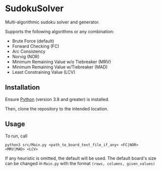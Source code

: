# SudokuSolver
Multi-algorithmic sudoku solver and generator.

Supports the following algorithms or any combination:
- Brute Force (default)
- Forward Checking (FC)
- Arc Consistency
- Norvig (NOR)
- Minimum Remaining Value w/o Tiebreaker (MRV)
- Minimum Remaining Value w/Tiebreaker (MAD)
- Least Constraining Value (LCV)

## Installation
Ensure [Python](https://www.python.org/downloads/) (version 3.8 and greater) is installed.

Then, clone the repository to the intended location.

## Usage
To run, call
```
python3 src/Main.py <path_to_board_text_file_if_any> <FC|NOR> <MRV|MAD> <LCV>
```

If any heuristic is omitted, the default will be used. 
The default board's size can be changed in `Main.py` with the format `(rows, columns, given_values)`
